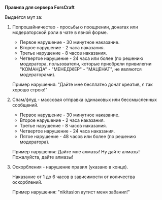 **Правила для сервера ForsCraft**




Выдаётся мут за:

1. Попрошайничество - просьбы о поощрении, донатах или модераторской роли в чате в явной форме.
   - Первое нарушение - 30 минутное наказание.
   - Второе нарушение - 2 часа наказания.
   - Третье нарушение - 8 часов наказания.
   - Четвертое нарушение - 24 часа или более (по решению модератора, пользователи, которые приобрели привилегии "КОМАНДА" - "МЕНЕДЖЕР" - "МАЦЕНАТ", не являются модераторами).

   Пример нарушения: "Дайте мне бесплатно донат креатив, я так хорошо строю!"

2. Спам/флуд - массовая отправка одинаковых или бессмысленных сообщений.
   
   - Первое нарушение - 30 минутное наказание.
   - Второе нарушение - 2 часа наказания.
   - Третье нарушение - 8 часов наказания.
   - Четвертое нарушение - 24 часа наказания.
   - Пятое нарушение - 48 часов или более (по решению модератора).

   Пример нарушения: Дайте мне алмазы! Ну дайте алмазы! Пожалуйста, дайте алмазы!

3. Оскорбления - нарушение правил (указано в конце).

    Наказание от 1 до 6 часов в зависимости от количества оскорблений.

    Пример нарушения: "nikitaslon аутист меня забанил!"


